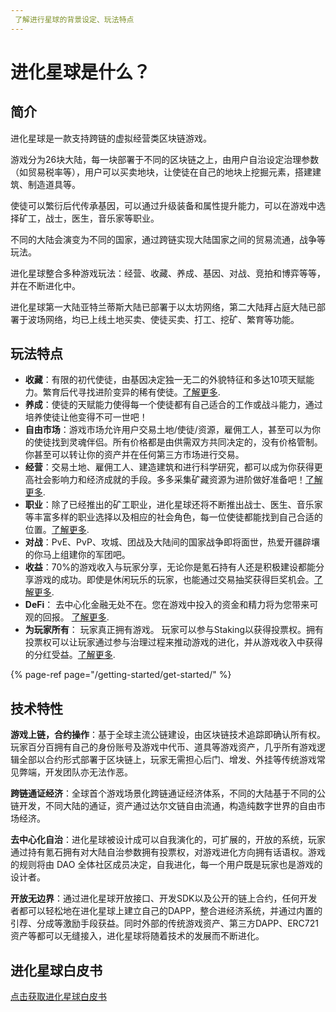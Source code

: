 ```yaml
---
 了解进行星球的背景设定、玩法特点
---
```


# 进化星球是什么？

## 简介

进化星球是一款支持跨链的虚拟经营类区块链游戏。

游戏分为26块大陆，每一块部署于不同的区块链之上，由用户自治设定治理参数（如贸易税率等），用户可以买卖地块，让使徒在自己的地块上挖掘元素，搭建建筑、制造道具等。

使徒可以繁衍后代传承基因，可以通过升级装备和属性提升能力，可以在游戏中选择矿工，战士，医生，音乐家等职业。

不同的大陆会演变为不同的国家，通过跨链实现大陆国家之间的贸易流通，战争等玩法。

进化星球整合多种游戏玩法：经营、收藏、养成、基因、对战、竞拍和博弈等等，并在不断进化中。

进化星球第一大陆亚特兰蒂斯大陆已部署于以太坊网络，第二大陆拜占庭大陆已部署于波场网络，均已上线土地买卖、使徒买卖、打工、挖矿、繁育等功能。

## 玩法特点

* **收藏**：有限的初代使徒，由基因决定独一无二的外貌特征和多达10项天赋能力。繁育后代寻找进阶变异的稀有使徒。[了解更多](../getting-started/game-entities/apostle/).
* **养成**：使徒的天赋能力使得每一个使徒都有自己适合的工作或战斗能力，通过培养使徒让他变得不可一世吧！
* **自由市场**：游戏市场允许用户交易土地/使徒/资源，雇佣工人，甚至可以为你的使徒找到灵魂伴侣。所有价格都是由供需双方共同决定的，没有价格管制。你甚至可以转让你的资产并在任何第三方市场进行交易。
* **经营**：交易土地、雇佣工人、建造建筑和进行科学研究，都可以成为你获得更高社会影响力和经济成就的手段。多多采集矿藏资源为进阶做好准备吧！[了解更多](../advanced/trading/).
* **职业**：除了已经推出的矿工职业，进化星球还将不断推出战士、医生、音乐家等丰富多样的职业选择以及相应的社会角色，每一位使徒都能找到自己合适的位置。[了解更多](../getting-started/game-entities/apostle/skills.md#occupations).
* **对战**：PvE、PvP、攻城、团战及大陆间的国家战争即将面世，热爱开疆辟壤的你马上组建你的军团吧。
* **收益**：70%的游戏收入与玩家分享，无论你是氪石持有人还是积极建设都能分享游戏的成功。即使是休闲玩乐的玩家，也能通过交易抽奖获得巨奖机会。[了解更多](../advanced/evolution-land-dao/revenue-model.md).
* **DeFi**： 去中心化金融无处不在。您在游戏中投入的资金和精力将为您带来可观的回报。 [了解更多](../advanced/furnace.md).
* **为玩家所有**： 玩家真正拥有游戏。 玩家可以参与Staking以获得投票权。拥有投票权可以让玩家通过参与治理过程来推动游戏的进化，并从游戏收入中获得的分红受益。[了解更多](../advanced/evolution-land-dao/).

{% page-ref page="/getting-started/get-started/" %}

## 技术特性

**游戏上链，合约操作**：基于全球主流公链建设，由区块链技术追踪即确认所有权。玩家百分百拥有自己的身份账号及游戏中代币、道具等游戏资产，几乎所有游戏逻辑全部以合约形式部署于区块链上，玩家无需担心后门、增发、外挂等传统游戏常见弊端，开发团队亦无法作恶。

**跨链通证经济**：全球首个游戏场景化跨链通证经济体系，不同的大陆基于不同的公链开发，不同大陆的通证，资产通过达尔文链自由流通，构造纯数字世界的自由市场经济。

**去中心化自治**：进化星球被设计成可以⾃我演化的，可扩展的，开放的系统，玩家通过持有氪石拥有对大陆自治参数拥有投票权，对游戏进化方向拥有话语权。游戏的规则将由 DAO 全体社区成员决定，⾃我进化，每⼀个⽤户既是玩家也是游戏的设计者。

**开放无边界**：通过进化星球开放接口、开发SDK以及公开的链上合约，任何开发者都可以轻松地在进化星球上建立自己的DAPP，整合进经济系统，并通过内置的引荐、分成等激励手段获益。同时外部的传统游戏资产、第三方DAPP、ERC721资产等都可以无缝接入，进化星球将随着技术的发展而不断进化。

## **进化星球白皮书**

[点击获取进化星球白皮书](https://imgland.l2me.com/files/evolutionland/whitepaper_cn.pdf?t=20181008)

